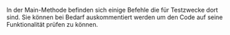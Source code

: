 In der Main-Methode befinden sich einige Befehle die für Testzwecke dort sind. Sie können bei Bedarf auskommentiert werden um den Code auf seine Funktionalität prüfen zu können.